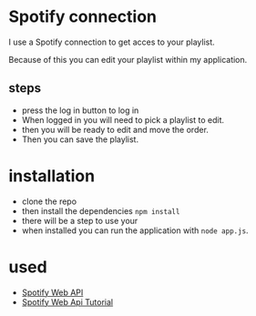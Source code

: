 # Spotify connection
I use a Spotify connection to get acces to your playlist.

Because of this you can edit your playlist within my application.

## steps
- press the log in button to log in
- When logged in you will need to pick a playlist to edit.
- then you will be ready to edit and move the order.
- Then you can save the playlist.


# installation
- clone the repo
- then install the dependencies `npm install`
- there will be a step to use your
- when installed you can run the application with `node app.js`.



# used
- [Spotify Web API](https://github.com/spotify/web-api-auth-examples)
- [Spotify Web Api Tutorial](https://developer.spotify.com/documentation/web-api/quick-start/)
